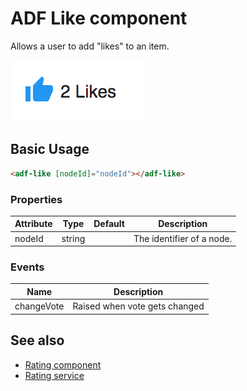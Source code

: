 # ADF Like component

Allows a user to add "likes" to an item.

![Custom columns](docassets/images/social1.png)

## Basic Usage

```html
<adf-like [nodeId]="nodeId"></adf-like>
``` 

### Properties

| Attribute | Type | Default | Description |
| --- | --- | --- | --- |
| nodeId | string | | The identifier of a node.| 

### Events

| Name | Description |
| --- | --- |
| changeVote | Raised when vote gets changed |

<!-- Don't edit the See also section. Edit seeAlsoGraph.json and run config/generateSeeAlso.js -->
<!-- seealso start -->
## See also

- [Rating component](rating.component.md)
- [Rating service](rating.service.md)
<!-- seealso end -->